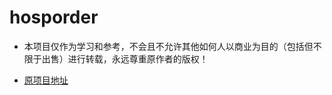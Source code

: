 # hosporder

- 本项目仅作为学习和参考，不会且不允许其他如何人以商业为目的（包括但不限于出售）进行转载，永远尊重原作者的版权！

- [原项目地址](https://github.com/sfturing/hosp_order/stargazers)



